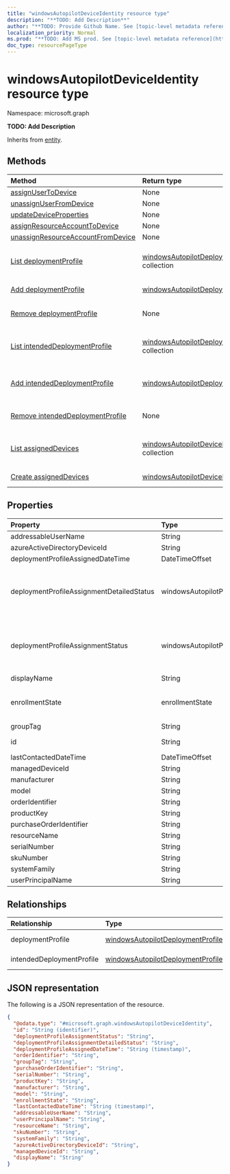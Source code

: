 ```yaml
---
title: "windowsAutopilotDeviceIdentity resource type"
description: "**TODO: Add Description**"
author: "**TODO: Provide Github Name. See [topic-level metadata reference](https://msgo.azurewebsites.net/add/document/guidelines/metadata.html#topic-level-metadata)**"
localization_priority: Normal
ms.prod: "**TODO: Add MS prod. See [topic-level metadata reference](https://msgo.azurewebsites.net/add/document/guidelines/metadata.html#topic-level-metadata)**"
doc_type: resourcePageType
---
```


# windowsAutopilotDeviceIdentity resource type


Namespace: microsoft.graph

**TODO: Add Description**


Inherits from [entity](../resources/entity.md).

## Methods
|Method|Return type|Description|
|:---|:---|:---|
|[assignUserToDevice](../api/windowsautopilotdeviceidentity-assignusertodevice.md)|None|**TODO: Add Description**|
|[unassignUserFromDevice](../api/windowsautopilotdeviceidentity-unassignuserfromdevice.md)|None|**TODO: Add Description**|
|[updateDeviceProperties](../api/windowsautopilotdeviceidentity-updatedeviceproperties.md)|None|**TODO: Add Description**|
|[assignResourceAccountToDevice](../api/windowsautopilotdeviceidentity-assignresourceaccounttodevice.md)|None|**TODO: Add Description**|
|[unassignResourceAccountFromDevice](../api/windowsautopilotdeviceidentity-unassignresourceaccountfromdevice.md)|None|**TODO: Add Description**|
|[List deploymentProfile](../api/windowsautopilotdeviceidentity-list-deploymentprofile.md)|[windowsAutopilotDeploymentProfile](../resources/windowsautopilotdeploymentprofile.md) collection|Get the windowsAutopilotDeploymentProfiles from the deploymentProfile navigation property.|
|[Add deploymentProfile](../api/windowsautopilotdeviceidentity-post-deploymentprofile.md)|[windowsAutopilotDeploymentProfile](../resources/windowsautopilotdeploymentprofile.md)|Add deploymentProfile by posting to the deploymentProfile collection.|
|[Remove deploymentProfile](../api/windowsautopilotdeviceidentity-delete-deploymentprofile.md)|None|Remove a [windowsAutopilotDeploymentProfile](../resources/windowsautopilotdeploymentprofile.md) object.|
|[List intendedDeploymentProfile](../api/windowsautopilotdeviceidentity-list-intendeddeploymentprofile.md)|[windowsAutopilotDeploymentProfile](../resources/windowsautopilotdeploymentprofile.md) collection|Get the windowsAutopilotDeploymentProfiles from the intendedDeploymentProfile navigation property.|
|[Add intendedDeploymentProfile](../api/windowsautopilotdeviceidentity-post-intendeddeploymentprofile.md)|[windowsAutopilotDeploymentProfile](../resources/windowsautopilotdeploymentprofile.md)|Add intendedDeploymentProfile by posting to the intendedDeploymentProfile collection.|
|[Remove intendedDeploymentProfile](../api/windowsautopilotdeviceidentity-delete-intendeddeploymentprofile.md)|None|Remove an [windowsAutopilotDeploymentProfile](../resources/windowsautopilotdeploymentprofile.md) object.|
|[List assignedDevices](../api/windowsautopilotdeploymentprofile-list-assigneddevices.md)|[windowsAutopilotDeviceIdentity](../resources/windowsautopilotdeviceidentity.md) collection|Get the windowsAutopilotDeviceIdentities from the assignedDevices navigation property.|
|[Create assignedDevices](../api/windowsautopilotdeploymentprofile-post-assigneddevices.md)|[windowsAutopilotDeviceIdentity](../resources/windowsautopilotdeviceidentity.md)|Create a new assignedDevices object.|

## Properties
|Property|Type|Description|
|:---|:---|:---|
|addressableUserName|String|**TODO: Add Description**|
|azureActiveDirectoryDeviceId|String|**TODO: Add Description**|
|deploymentProfileAssignedDateTime|DateTimeOffset|**TODO: Add Description**|
|deploymentProfileAssignmentDetailedStatus|windowsAutopilotProfileAssignmentDetailedStatus|**TODO: Add Description**. Possible values are: `none`, `hardwareRequirementsNotMet`, `surfaceHubProfileNotSupported`, `holoLensProfileNotSupported`, `windowsPcProfileNotSupported`.|
|deploymentProfileAssignmentStatus|windowsAutopilotProfileAssignmentStatus|**TODO: Add Description**. Possible values are: `unknown`, `assignedInSync`, `assignedOutOfSync`, `assignedUnkownSyncState`, `notAssigned`, `pending`, `failed`.|
|displayName|String|**TODO: Add Description**|
|enrollmentState|enrollmentState|**TODO: Add Description**. Possible values are: `unknown`, `enrolled`, `pendingReset`, `failed`, `notContacted`, `blocked`.|
|groupTag|String|**TODO: Add Description**|
|id|String|**TODO: Add Description** Inherited from [entity](../resources/entity.md)|
|lastContactedDateTime|DateTimeOffset|**TODO: Add Description**|
|managedDeviceId|String|**TODO: Add Description**|
|manufacturer|String|**TODO: Add Description**|
|model|String|**TODO: Add Description**|
|orderIdentifier|String|**TODO: Add Description**|
|productKey|String|**TODO: Add Description**|
|purchaseOrderIdentifier|String|**TODO: Add Description**|
|resourceName|String|**TODO: Add Description**|
|serialNumber|String|**TODO: Add Description**|
|skuNumber|String|**TODO: Add Description**|
|systemFamily|String|**TODO: Add Description**|
|userPrincipalName|String|**TODO: Add Description**|

## Relationships
|Relationship|Type|Description|
|:---|:---|:---|
|deploymentProfile|[windowsAutopilotDeploymentProfile](../resources/windowsautopilotdeploymentprofile.md)|**TODO: Add Description**|
|intendedDeploymentProfile|[windowsAutopilotDeploymentProfile](../resources/windowsautopilotdeploymentprofile.md)|**TODO: Add Description**|

## JSON representation
The following is a JSON representation of the resource.
<!-- {
  "blockType": "resource",
  "keyProperty": "id",
  "@odata.type": "microsoft.graph.windowsAutopilotDeviceIdentity",
  "baseType": "microsoft.graph.entity",
  "openType": false
}
-->
``` json
{
  "@odata.type": "#microsoft.graph.windowsAutopilotDeviceIdentity",
  "id": "String (identifier)",
  "deploymentProfileAssignmentStatus": "String",
  "deploymentProfileAssignmentDetailedStatus": "String",
  "deploymentProfileAssignedDateTime": "String (timestamp)",
  "orderIdentifier": "String",
  "groupTag": "String",
  "purchaseOrderIdentifier": "String",
  "serialNumber": "String",
  "productKey": "String",
  "manufacturer": "String",
  "model": "String",
  "enrollmentState": "String",
  "lastContactedDateTime": "String (timestamp)",
  "addressableUserName": "String",
  "userPrincipalName": "String",
  "resourceName": "String",
  "skuNumber": "String",
  "systemFamily": "String",
  "azureActiveDirectoryDeviceId": "String",
  "managedDeviceId": "String",
  "displayName": "String"
}
```

